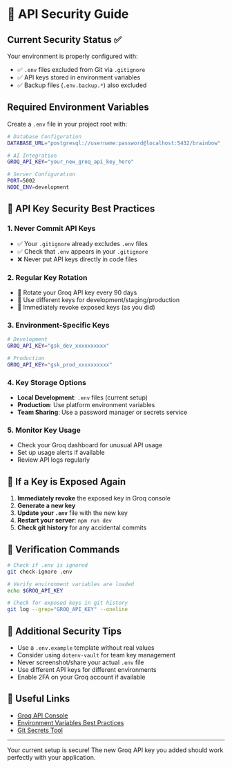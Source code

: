 # 🔐 API Security Guide

## Current Security Status ✅

Your environment is properly configured with:
- ✅ `.env` files excluded from Git via `.gitignore`
- ✅ API keys stored in environment variables
- ✅ Backup files (`.env.backup.*`) also excluded

## Required Environment Variables

Create a `.env` file in your project root with:

```bash
# Database Configuration
DATABASE_URL="postgresql://username:password@localhost:5432/brainbow"

# AI Integration
GROQ_API_KEY="your_new_groq_api_key_here"

# Server Configuration
PORT=5002
NODE_ENV=development
```

## 🔑 API Key Security Best Practices

### 1. **Never Commit API Keys**
- ✅ Your `.gitignore` already excludes `.env` files
- ✅ Check that `.env` appears in your `.gitignore`
- ❌ Never put API keys directly in code files

### 2. **Regular Key Rotation**
- 🔄 Rotate your Groq API key every 90 days
- 🔄 Use different keys for development/staging/production
- 🔄 Immediately revoke exposed keys (as you did)

### 3. **Environment-Specific Keys**
```bash
# Development
GROQ_API_KEY="gsk_dev_xxxxxxxxxx"

# Production  
GROQ_API_KEY="gsk_prod_xxxxxxxxxx"
```

### 4. **Key Storage Options**
- **Local Development**: `.env` files (current setup)
- **Production**: Use platform environment variables
- **Team Sharing**: Use a password manager or secrets service

### 5. **Monitor Key Usage**
- Check your Groq dashboard for unusual API usage
- Set up usage alerts if available
- Review API logs regularly

## 🚨 If a Key is Exposed Again

1. **Immediately revoke** the exposed key in Groq console
2. **Generate a new key** 
3. **Update your `.env`** file with the new key
4. **Restart your server**: `npm run dev`
5. **Check git history** for any accidental commits

## 🔧 Verification Commands

```bash
# Check if .env is ignored
git check-ignore .env

# Verify environment variables are loaded
echo $GROQ_API_KEY

# Check for exposed keys in git history
git log --grep="GROQ_API_KEY" --oneline
```

## 📝 Additional Security Tips

- Use a `.env.example` template without real values
- Consider using `dotenv-vault` for team key management
- Never screenshot/share your actual `.env` file
- Use different API keys for different environments
- Enable 2FA on your Groq account if available

## 🔗 Useful Links

- [Groq API Console](https://console.groq.com/keys)
- [Environment Variables Best Practices](https://12factor.net/config)
- [Git Secrets Tool](https://github.com/awslabs/git-secrets)

---

Your current setup is secure! The new Groq API key you added should work perfectly with your application. 